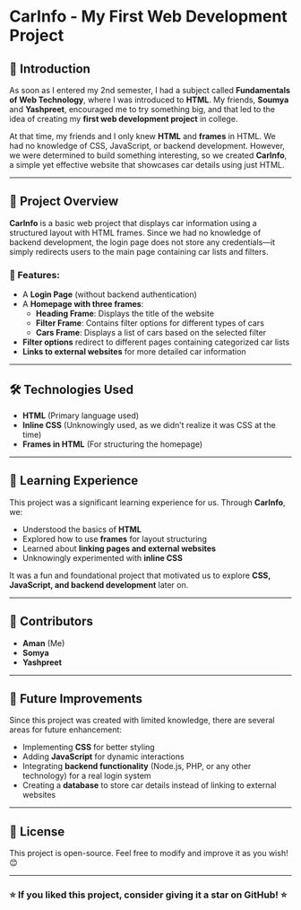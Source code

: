 # CarInfo - My First Web Development Project

## 📌 Introduction
As soon as I entered my 2nd semester, I had a subject called **Fundamentals of Web Technology**, where I was introduced to **HTML**. My friends, **Soumya** and **Yashpreet**, encouraged me to try something big, and that led to the idea of creating my **first web development project** in college.

At that time, my friends and I only knew **HTML** and **frames** in HTML. We had no knowledge of CSS, JavaScript, or backend development. However, we were determined to build something interesting, so we created **CarInfo**, a simple yet effective website that showcases car details using just HTML.

---

## 🚀 Project Overview
**CarInfo** is a basic web project that displays car information using a structured layout with HTML frames. Since we had no knowledge of backend development, the login page does not store any credentials—it simply redirects users to the main page containing car lists and filters.

### 🔹 Features:
- A **Login Page** (without backend authentication)
- A **Homepage with three frames**:
  - **Heading Frame**: Displays the title of the website
  - **Filter Frame**: Contains filter options for different types of cars
  - **Cars Frame**: Displays a list of cars based on the selected filter
- **Filter options** redirect to different pages containing categorized car lists
- **Links to external websites** for more detailed car information

---

## 🛠️ Technologies Used
- **HTML** (Primary language used)
- **Inline CSS** (Unknowingly used, as we didn’t realize it was CSS at the time)
- **Frames in HTML** (For structuring the homepage)

---

## 🎯 Learning Experience
This project was a significant learning experience for us. Through **CarInfo**, we:
- Understood the basics of **HTML**
- Explored how to use **frames** for layout structuring
- Learned about **linking pages and external websites**
- Unknowingly experimented with **inline CSS**

It was a fun and foundational project that motivated us to explore **CSS, JavaScript, and backend development** later on.

---

## 👥 Contributors
- **Aman** (Me)
- **Somya**
- **Yashpreet**

---

## 🔗 Future Improvements
Since this project was created with limited knowledge, there are several areas for future enhancement:
- Implementing **CSS** for better styling
- Adding **JavaScript** for dynamic interactions
- Integrating **backend functionality** (Node.js, PHP, or any other technology) for a real login system
- Creating a **database** to store car details instead of linking to external websites

---

## 📜 License
This project is open-source. Feel free to modify and improve it as you wish! 😊

---

### ⭐ If you liked this project, consider giving it a star on GitHub! ⭐


